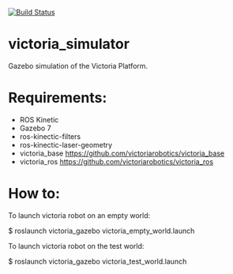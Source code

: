 [![Build Status](https://travis-ci.org/victoriarobotics/victoria_simulator.svg?branch=master)](https://travis-ci.org/victoriarobotics/victoria_simulator)
# victoria_simulator
Gazebo simulation of the Victoria Platform.

# Requirements:

- ROS Kinetic
- Gazebo 7
- ros-kinectic-filters
- ros-kinectic-laser-geometry
- victoria_base https://github.com/victoriarobotics/victoria_base
- victoria_ros https://github.com/victoriarobotics/victoria_ros

# How to:

To launch victoria robot on an empty world:

$ roslaunch victoria_gazebo victoria_empty_world.launch 

To launch victoria robot on the test world:

$ roslaunch victoria_gazebo victoria_test_world.launch 
